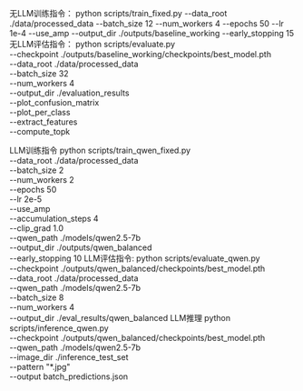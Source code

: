 无LLM训练指令：
python scripts/train_fixed.py --data_root ./data/processed_data --batch_size 12 --num_workers 4 --epochs 50 --lr 1e-4 --use_amp --output_dir ./outputs/baseline_working --early_stopping 15
无LLM评估指令：
python scripts/evaluate.py \
    --checkpoint ./outputs/baseline_working/checkpoints/best_model.pth \
    --data_root ./data/processed_data \
    --batch_size 32 \
    --num_workers 4 \
    --output_dir ./evaluation_results \
    --plot_confusion_matrix \
    --plot_per_class \
    --extract_features \
    --compute_topk

LLM训练指令
python scripts/train_qwen_fixed.py \
    --data_root ./data/processed_data \
    --batch_size 2 \
    --num_workers 2 \
    --epochs 50 \
    --lr 2e-5 \
    --use_amp \
    --accumulation_steps 4 \
    --clip_grad 1.0 \
    --qwen_path ./models/qwen2.5-7b \
    --output_dir ./outputs/qwen_balanced \
    --early_stopping 10
LLM评估指令:
python scripts/evaluate_qwen.py \
    --checkpoint ./outputs/qwen_balanced/checkpoints/best_model.pth \
    --data_root ./data/processed_data \
    --qwen_path ./models/qwen2.5-7b \
    --batch_size 8 \
    --num_workers 4 \
    --output_dir ./eval_results/qwen_balanced
LLM推理
python scripts/inference_qwen.py \
    --checkpoint ./outputs/qwen_balanced/checkpoints/best_model.pth \
    --qwen_path ./models/qwen2.5-7b \
    --image_dir ./inference_test_set \
    --pattern "*.jpg" \
    --output batch_predictions.json
